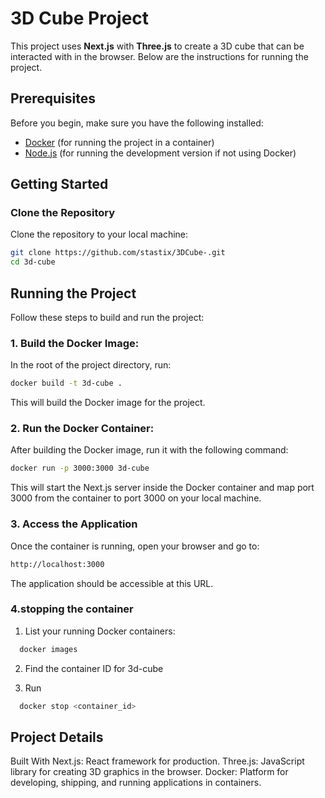 # 3D Cube Project

This project uses **Next.js** with **Three.js** to create a 3D cube that can be interacted with in the browser. Below are the instructions for running the project.

## Prerequisites

Before you begin, make sure you have the following installed:

- [Docker](https://www.docker.com/get-started) (for running the project in a container)
- [Node.js](https://nodejs.org/en/) (for running the development version if not using Docker)

## Getting Started

### Clone the Repository

Clone the repository to your local machine:

```bash
git clone https://github.com/stastix/3DCube-.git
cd 3d-cube
```

## Running the Project

Follow these steps to build and run the project:

### 1. Build the Docker Image:

In the root of the project directory, run:

```bash
docker build -t 3d-cube .
```

This will build the Docker image for the project.

### 2. Run the Docker Container:

After building the Docker image, run it with the following command:

```bash
docker run -p 3000:3000 3d-cube
```

This will start the Next.js server inside the Docker container and map port 3000 from the container to port 3000 on your local machine.

### 3. Access the Application

Once the container is running, open your browser and go to:

```bash
http://localhost:3000
```

The application should be accessible at this URL.

### 4.stopping the container

1. List your running Docker containers:

```bash
  docker images

```

2. Find the container ID for 3d-cube

3. Run

```bash
  docker stop <container_id>
```

## Project Details

Built With
Next.js: React framework for production.
Three.js: JavaScript library for creating 3D graphics in the browser.
Docker: Platform for developing, shipping, and running applications in containers.

```

```
